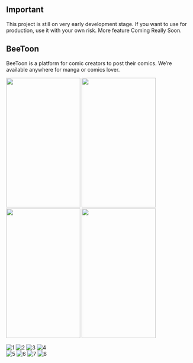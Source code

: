 ## Important
This project is still on very early development stage. If you want to use for production, use it with your own risk.
More feature Coming Really Soon.

## BeeToon
BeeToon is a platform for comic creators to post their comics. We’re available anywhere for manga or comics lover.

<p float="left">
  <Image src="https://user-images.githubusercontent.com/45902568/69320634-1d90f400-0c74-11ea-9a21-3d33913985bf.png" height="350"          width="200">
 <Image src="https://user-images.githubusercontent.com/45902568/69320635-1d90f400-0c74-11ea-84bc-69baabe98539.png" height="350"          width="200">
 <Image src="https://user-images.githubusercontent.com/45902568/69320636-1d90f400-0c74-11ea-80f4-2848283f7e7d.png" height="350"          width="200">
 <Image src="https://user-images.githubusercontent.com/45902568/69320638-1e298a80-0c74-11ea-9b1e-4cb6cde43969.png" height="350"          width="200">
 </p>
   
![1](https://user-images.githubusercontent.com/45902568/69320634-1d90f400-0c74-11ea-9a21-3d33913985bf.png)
![2](https://user-images.githubusercontent.com/45902568/69320635-1d90f400-0c74-11ea-84bc-69baabe98539.png)
![3](https://user-images.githubusercontent.com/45902568/69320636-1d90f400-0c74-11ea-80f4-2848283f7e7d.png)
![4](https://user-images.githubusercontent.com/45902568/69320638-1e298a80-0c74-11ea-9b1e-4cb6cde43969.png)
<br />
![5](https://user-images.githubusercontent.com/45902568/69320639-1e298a80-0c74-11ea-9e9a-07ab5a03db8c.png)
![6](https://user-images.githubusercontent.com/45902568/69320640-1ec22100-0c74-11ea-9bba-e2ef5378c862.png)
![7](https://user-images.githubusercontent.com/45902568/69320641-1ec22100-0c74-11ea-8381-711ec8ccfe5f.png)
![8](https://user-images.githubusercontent.com/45902568/69320642-1ec22100-0c74-11ea-8e29-45eae2620cd8.png)
